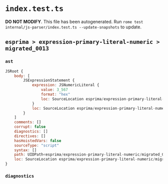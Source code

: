 # `index.test.ts`

**DO NOT MODIFY**. This file has been autogenerated. Run `rome test internal/js-parser/index.test.ts --update-snapshots` to update.

## `esprima > expression-primary-literal-numeric > migrated_0013`

### `ast`

```javascript
JSRoot {
	body: [
		JSExpressionStatement {
			expression: JSNumericLiteral {
				value: 3_567
				format: "hex"
				loc: SourceLocation esprima/expression-primary-literal-numeric/migrated_0013/input.js 1:0-1:5
			}
			loc: SourceLocation esprima/expression-primary-literal-numeric/migrated_0013/input.js 1:0-1:5
		}
	]
	comments: []
	corrupt: false
	diagnostics: []
	directives: []
	hasHoistedVars: false
	sourceType: "script"
	syntax: []
	path: UIDPath<esprima/expression-primary-literal-numeric/migrated_0013/input.js>
	loc: SourceLocation esprima/expression-primary-literal-numeric/migrated_0013/input.js 1:0-1:5
}
```

### `diagnostics`

```

```
